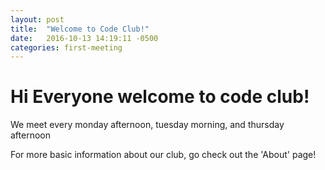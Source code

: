 ```yaml
---
layout: post
title:  "Welcome to Code Club!"
date:   2016-10-13 14:19:11 -0500
categories: first-meeting
---
```

# Hi Everyone welcome to code club!

We meet every monday afternoon, tuesday morning, and thursday afternoon

For more basic information about our club, go check out the 'About' page!
